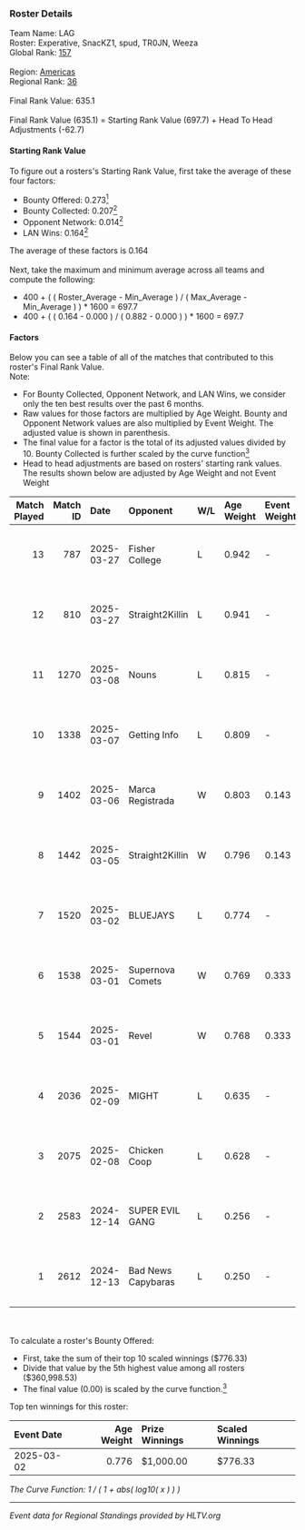 ### Roster Details<br />
Team Name: LAG<br />
Roster: Experative, SnacKZ1, spud, TR0JN, Weeza<br />
Global Rank: [157](../../standings_global_2025_05_05.md)<br />
<br />
Region: [Americas]( ../../standings_americas_2025_05_05.md)<br />
Regional Rank: [36]( ../../standings_americas_2025_05_05.md)<br />
<br />
Final Rank Value:  635.1<br />
<br />
Final Rank Value (635.1) = Starting Rank Value (697.7) + Head To Head Adjustments (-62.7)<br />

#### Starting Rank Value<br />
To figure out a rosters's Starting Rank Value, first take the average of these four factors:<br />
- Bounty Offered: 0.273[<sup>1</sup>](#table2)
- Bounty Collected: 0.207[<sup>2</sup>](#table1)
- Opponent Network: 0.014[<sup>2</sup>](#table1)
- LAN Wins: 0.164[<sup>2</sup>](#table1)

The average of these factors is 0.164<br />
<br />
Next, take the maximum and minimum average across all teams and compute the following:<br />
- 400 + ( ( Roster_Average - Min_Average ) / ( Max_Average - Min_Average ) ) * 1600 = 697.7
- 400 + ( ( 0.164 - 0.000 ) / ( 0.882 - 0.000 ) ) * 1600 = 697.7


#### Factors<br />
Below you can see a table of all of the matches that contributed to this roster's Final Rank Value.<br />
Note:<br />

- For Bounty Collected, Opponent Network, and LAN Wins, we consider only the ten best results over the past 6 months.
- Raw values for those factors are multiplied by Age Weight. Bounty and Opponent Network values are also multiplied by Event Weight. The adjusted value is shown in parenthesis.
- The final value for a factor is the total of its adjusted values divided by 10. Bounty Collected is further scaled by the curve function[<sup>3</sup>](#curveFunction)
- Head to head adjustments are based on rosters' starting rank values. The results shown below are adjusted by Age Weight and not Event Weight
<span id="table1"></span><br />


| Match Played | Match ID | Date       | Opponent           | W/L | Age Weight | Event Weight | Bounty Collected | Opponent Network | LAN Wins  | H2H Adj. | Roster                                  |
| -: | -: | :- | :- | :- | :- | :- | :- | :- | :- | -: | :- |
|           13 |      787 | 2025-03-27 | Fisher College     | L   | 0.942      | -            | -                | -                | -         |   -11.18 | Experative, SnacKZ1, spud, TR0JN, Weeza |
|           12 |      810 | 2025-03-27 | Straight2Killin    | L   | 0.941      | -            | -                | -                | -         |   -21.59 | Experative, SnacKZ1, spud, TR0JN, Weeza |
|           11 |     1270 | 2025-03-08 | Nouns              | L   | 0.815      | -            | -                | -                | -         |   -10.05 | Experative, SnacKZ1, spud, TR0JN, Weeza |
|           10 |     1338 | 2025-03-07 | Getting Info       | L   | 0.809      | -            | -                | -                | -         |   -18.88 | Experative, SnacKZ1, spud, TR0JN, Weeza |
|            9 |     1402 | 2025-03-06 | Marca Registrada   | W   | 0.803      | 0.143        | 0.008 (0.001)    | 0.174 (0.020)    | 0 (0.000) |    11.88 | Experative, SnacKZ1, spud, TR0JN, Weeza |
|            8 |     1442 | 2025-03-05 | Straight2Killin    | W   | 0.796      | 0.143        | 0.000 (0.000)    | 0.048 (0.005)    | 0 (0.000) |     6.15 | Experative, SnacKZ1, spud, TR0JN, Weeza |
|            7 |     1520 | 2025-03-02 | BLUEJAYS           | L   | 0.774      | -            | -                | -                | -         |    -3.67 | Experative, niise, spud, TR0JN, Weeza   |
|            6 |     1538 | 2025-03-01 | Supernova Comets   | W   | 0.769      | 0.333        | 0.002 (0.000)    | 0.430 (0.110)    | 1 (0.769) |    12.29 | Experative, niise, spud, TR0JN, Weeza   |
|            5 |     1544 | 2025-03-01 | Revel              | W   | 0.768      | 0.333        | 0.000 (0.000)    | 0.000 (0.000)    | 1 (0.768) |     4.39 | Experative, niise, spud, TR0JN, Weeza   |
|            4 |     2036 | 2025-02-09 | MIGHT              | L   | 0.635      | -            | -                | -                | -         |    -9.85 | alula, Experative, spud, TR0JN, Weeza   |
|            3 |     2075 | 2025-02-08 | Chicken Coop       | L   | 0.628      | -            | -                | -                | -         |   -12.08 | alula, Experative, spud, TR0JN, Weeza   |
|            2 |     2583 | 2024-12-14 | SUPER EVIL GANG    | L   | 0.256      | -            | -                | -                | -         |    -4.37 | Experative, Nyyx, rayxts, TR0JN, Weeza  |
|            1 |     2612 | 2024-12-13 | Bad News Capybaras | L   | 0.250      | -            | -                | -                | -         |    -5.71 | Experative, nicx, rayxts, TR0JN, Weeza  |

<br />
<span id="table2"></span><br />
To calculate a roster's Bounty Offered:<br />

- First, take the sum of their top 10 scaled winnings ($776.33)
- Divide that value by the 5th highest value among all rosters ($360,998.53)
- The final value (0.00) is scaled by the curve function.[<sup>3</sup>](#curveFunction)

Top ten winnings for this roster:<br />

| Event Date | Age Weight | Prize Winnings | Scaled Winnings |
| :- | -: | :- | :- |
| 2025-03-02 |      0.776 | $1,000.00      | $776.33         |


<span id="curveFunction"></span>_The Curve Function: 1 / ( 1 + abs( log10( x ) ) )_<br />

---
_Event data for Regional Standings provided by HLTV.org_<br />
